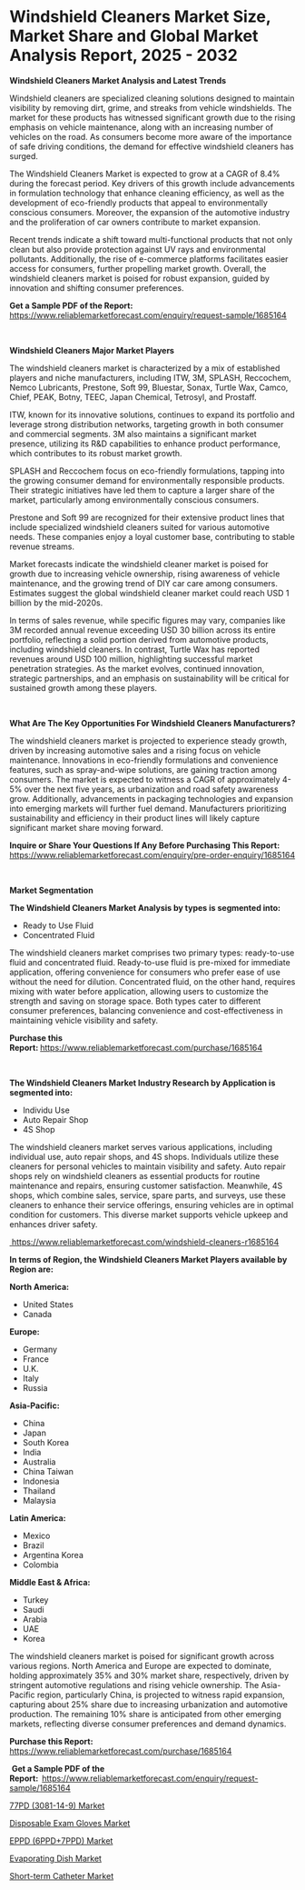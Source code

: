 <p><h1>Windshield Cleaners Market Size, Market Share and Global Market Analysis Report, 2025 - 2032</h1></p><p><strong>Windshield Cleaners Market Analysis and Latest Trends</strong></p>
<p><p>Windshield cleaners are specialized cleaning solutions designed to maintain visibility by removing dirt, grime, and streaks from vehicle windshields. The market for these products has witnessed significant growth due to the rising emphasis on vehicle maintenance, along with an increasing number of vehicles on the road. As consumers become more aware of the importance of safe driving conditions, the demand for effective windshield cleaners has surged.</p><p>The Windshield Cleaners Market is expected to grow at a CAGR of 8.4% during the forecast period. Key drivers of this growth include advancements in formulation technology that enhance cleaning efficiency, as well as the development of eco-friendly products that appeal to environmentally conscious consumers. Moreover, the expansion of the automotive industry and the proliferation of car owners contribute to market expansion.</p><p>Recent trends indicate a shift toward multi-functional products that not only clean but also provide protection against UV rays and environmental pollutants. Additionally, the rise of e-commerce platforms facilitates easier access for consumers, further propelling market growth. Overall, the windshield cleaners market is poised for robust expansion, guided by innovation and shifting consumer preferences.</p></p>
<p><strong>Get a Sample PDF of the Report:&nbsp;</strong> <a href="https://www.reliablemarketforecast.com/enquiry/request-sample/1685164?utm_campaign=1899&utm_medium=2&utm_source=Github&utm_content=ia&utm_term=05022025&utm_id=windshield-cleaners">https://www.reliablemarketforecast.com/enquiry/request-sample/1685164</a></p>
<p>&nbsp;</p>
<p><strong>Windshield Cleaners Major Market Players</strong></p>
<p><p>The windshield cleaners market is characterized by a mix of established players and niche manufacturers, including ITW, 3M, SPLASH, Reccochem, Nemco Lubricants, Prestone, Soft 99, Bluestar, Sonax, Turtle Wax, Camco, Chief, PEAK, Botny, TEEC, Japan Chemical, Tetrosyl, and Prostaff. </p><p>ITW, known for its innovative solutions, continues to expand its portfolio and leverage strong distribution networks, targeting growth in both consumer and commercial segments. 3M also maintains a significant market presence, utilizing its R&D capabilities to enhance product performance, which contributes to its robust market growth.</p><p>SPLASH and Reccochem focus on eco-friendly formulations, tapping into the growing consumer demand for environmentally responsible products. Their strategic initiatives have led them to capture a larger share of the market, particularly among environmentally conscious consumers.</p><p>Prestone and Soft 99 are recognized for their extensive product lines that include specialized windshield cleaners suited for various automotive needs. These companies enjoy a loyal customer base, contributing to stable revenue streams.</p><p>Market forecasts indicate the windshield cleaner market is poised for growth due to increasing vehicle ownership, rising awareness of vehicle maintenance, and the growing trend of DIY car care among consumers. Estimates suggest the global windshield cleaner market could reach USD 1 billion by the mid-2020s.</p><p>In terms of sales revenue, while specific figures may vary, companies like 3M recorded annual revenue exceeding USD 30 billion across its entire portfolio, reflecting a solid portion derived from automotive products, including windshield cleaners. In contrast, Turtle Wax has reported revenues around USD 100 million, highlighting successful market penetration strategies. As the market evolves, continued innovation, strategic partnerships, and an emphasis on sustainability will be critical for sustained growth among these players.</p></p>
<p>&nbsp;</p>
<p><strong>What Are The Key Opportunities For Windshield Cleaners Manufacturers?</strong></p>
<p><p>The windshield cleaners market is projected to experience steady growth, driven by increasing automotive sales and a rising focus on vehicle maintenance. Innovations in eco-friendly formulations and convenience features, such as spray-and-wipe solutions, are gaining traction among consumers. The market is expected to witness a CAGR of approximately 4-5% over the next five years, as urbanization and road safety awareness grow. Additionally, advancements in packaging technologies and expansion into emerging markets will further fuel demand. Manufacturers prioritizing sustainability and efficiency in their product lines will likely capture significant market share moving forward.</p></p>
<p><strong>Inquire or Share Your Questions If Any Before Purchasing This Report:</strong> <a href="https://www.reliablemarketforecast.com/enquiry/pre-order-enquiry/1685164?utm_campaign=1899&utm_medium=2&utm_source=Github&utm_content=ia&utm_term=05022025&utm_id=windshield-cleaners">https://www.reliablemarketforecast.com/enquiry/pre-order-enquiry/1685164</a></p>
<p>&nbsp;</p>
<p><strong>Market Segmentation</strong></p>
<p><strong>The Windshield Cleaners Market Analysis by types is segmented into:</strong></p>
<p><ul><li>Ready to Use Fluid</li><li>Concentrated Fluid</li></ul></p>
<p><p>The windshield cleaners market comprises two primary types: ready-to-use fluid and concentrated fluid. Ready-to-use fluid is pre-mixed for immediate application, offering convenience for consumers who prefer ease of use without the need for dilution. Concentrated fluid, on the other hand, requires mixing with water before application, allowing users to customize the strength and saving on storage space. Both types cater to different consumer preferences, balancing convenience and cost-effectiveness in maintaining vehicle visibility and safety.</p></p>
<p><strong>Purchase this Report:&nbsp;</strong><a href="https://www.reliablemarketforecast.com/purchase/1685164?utm_campaign=1899&utm_medium=2&utm_source=Github&utm_content=ia&utm_term=05022025&utm_id=windshield-cleaners">https://www.reliablemarketforecast.com/purchase/1685164</a></p>
<p>&nbsp;</p>
<p><strong>The Windshield Cleaners Market Industry Research by Application is segmented into:</strong></p>
<p><ul><li>Individu Use</li><li>Auto Repair Shop</li><li>4S Shop</li></ul></p>
<p><p>The windshield cleaners market serves various applications, including individual use, auto repair shops, and 4S shops. Individuals utilize these cleaners for personal vehicles to maintain visibility and safety. Auto repair shops rely on windshield cleaners as essential products for routine maintenance and repairs, ensuring customer satisfaction. Meanwhile, 4S shops, which combine sales, service, spare parts, and surveys, use these cleaners to enhance their service offerings, ensuring vehicles are in optimal condition for customers. This diverse market supports vehicle upkeep and enhances driver safety.</p></p>
<p><a href="https://www.reliablemarketforecast.com/windshield-cleaners-r1685164?utm_campaign=1899&utm_medium=2&utm_source=Github&utm_content=ia&utm_term=05022025&utm_id=windshield-cleaners">&nbsp;https://www.reliablemarketforecast.com/windshield-cleaners-r1685164</a></p>
<p><strong>In terms of Region, the Windshield Cleaners Market Players available by Region are:</strong></p>
<p>
    <p> <strong> North America: </strong>
        <ul>
            <li>United States</li>
            <li>Canada</li>
        </ul>
        </p> 
    <p> <strong> Europe: </strong>
        <ul>
            <li>Germany</li>
            <li>France</li>
            <li>U.K.</li>
            <li>Italy</li>
            <li>Russia</li>
        </ul>
        </p> 
    <p> <strong> Asia-Pacific: </strong>
        <ul>
            <li>China</li>
            <li>Japan</li>
            <li>South Korea</li>
            <li>India</li>
            <li>Australia</li>
            <li>China Taiwan</li>
            <li>Indonesia</li>
            <li>Thailand</li>
            <li>Malaysia</li>
        </ul>
        </p> 
    <p> <strong> Latin America: </strong>
        <ul>
            <li>Mexico</li>
            <li>Brazil</li>
            <li>Argentina Korea</li>
            <li>Colombia</li>
        </ul>
        </p> 
    <p> <strong> Middle East & Africa: </strong>
        <ul>
            <li>Turkey</li>
            <li>Saudi</li>
            <li>Arabia</li>
            <li>UAE</li>
            <li>Korea</li>
        </ul>
    </p>
    </p>
<p><p>The windshield cleaners market is poised for significant growth across various regions. North America and Europe are expected to dominate, holding approximately 35% and 30% market share, respectively, driven by stringent automotive regulations and rising vehicle ownership. The Asia-Pacific region, particularly China, is projected to witness rapid expansion, capturing about 25% share due to increasing urbanization and automotive production. The remaining 10% share is anticipated from other emerging markets, reflecting diverse consumer preferences and demand dynamics.</p></p>
<p><strong>Purchase this Report: </strong><a href="https://www.reliablemarketforecast.com/purchase/1685164?utm_campaign=1899&utm_medium=2&utm_source=Github&utm_content=ia&utm_term=05022025&utm_id=windshield-cleaners">https://www.reliablemarketforecast.com/purchase/1685164</a></p>
<p>&nbsp;<strong>Get a Sample PDF of the Report:&nbsp;&nbsp;</strong><a href="https://www.reliablemarketforecast.com/enquiry/request-sample/1685164?utm_campaign=1899&utm_medium=2&utm_source=Github&utm_content=ia&utm_term=05022025&utm_id=windshield-cleaners">https://www.reliablemarketforecast.com/enquiry/request-sample/1685164</a></p>
<p><strong></strong></p>
<p><p><a href="https://www.linkedin.com/pulse/77pd-3081-14-9-market-trends-growth-outlook-2025-2032-observex-is9uf?utm_campaign=1899&utm_medium=2&utm_source=Github&utm_content=ia&utm_term=05022025&utm_id=windshield-cleaners">77PD (3081-14-9) Market</a></p><p><a href="https://github.com/hoevealiur4/Market-Research-Report-List-1/blob/main/disposable-exam-gloves-market.md?utm_campaign=1899&utm_medium=2&utm_source=Github&utm_content=ia&utm_term=05022025&utm_id=windshield-cleaners">Disposable Exam Gloves Market</a></p><p><a href="https://www.linkedin.com/pulse/future-trends-growth-prospects-eppd-6ppd7ppd-market-forecast-1yptf?utm_campaign=1899&utm_medium=2&utm_source=Github&utm_content=ia&utm_term=05022025&utm_id=windshield-cleaners">EPPD (6PPD+7PPD) Market</a></p><p><a href="https://github.com/nibbsmantji/Market-Research-Report-List-1/blob/main/evaporating-dish-market.md?utm_campaign=1899&utm_medium=2&utm_source=Github&utm_content=ia&utm_term=05022025&utm_id=windshield-cleaners">Evaporating Dish Market</a></p><p><a href="https://www.linkedin.com/pulse/market-growth-revenue-projections-short-term-catheter-industry-v6ecf?utm_campaign=1899&utm_medium=2&utm_source=Github&utm_content=ia&utm_term=05022025&utm_id=windshield-cleaners">Short-term Catheter Market</a></p></p>